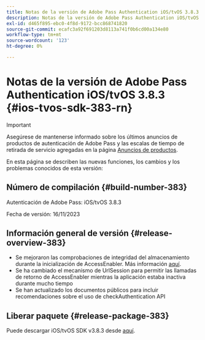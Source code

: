 ```yaml
---
title: Notas de la versión de Adobe Pass Authentication iOS/tvOS 3.8.3
description: Notas de la versión de Adobe Pass Authentication iOS/tvOS 3.8.3
exl-id: d465f895-ebc0-4f8d-9172-bcc868741820
source-git-commit: ecafc3a92f691203d8113a741f0b6cd00a134e80
workflow-type: tm+mt
source-wordcount: '123'
ht-degree: 0%

---
```


# Notas de la versión de Adobe Pass Authentication iOS/tvOS 3.8.3 {#ios-tvos-sdk-383-rn}

>[!IMPORTANT]
>
> Asegúrese de mantenerse informado sobre los últimos anuncios de productos de autenticación de Adobe Pass y las escalas de tiempo de retirada de servicio agregadas en la página [Anuncios de productos](/help/authentication/product-announcements.md).

En esta página se describen las nuevas funciones, los cambios y los problemas conocidos de esta versión:

## Número de compilación {#build-number-383}

Autenticación de Adobe Pass: iOS/tvOS 3.8.3

Fecha de versión: 16/11/2023

## Información general de versión {#release-overview-383}

* Se mejoraron las comprobaciones de integridad del almacenamiento durante la inicialización de AccessEnabler. Más información [aquí](/help/authentication/integration-guide-programmers/legacy/sdks/ios-tvos-sdk/iostvos-sdk-storage-integrity-checks.md).
* Se ha cambiado el mecanismo de UrlSession para permitir las llamadas de retorno de AccessEnabler mientras la aplicación estaba inactiva durante mucho tiempo
* Se han actualizado los documentos públicos para incluir recomendaciones sobre el uso de checkAuthentication API

## Liberar paquete {#release-package-383}

Puede descargar iOS/tvOS SDK v3.8.3 desde [aquí](https://tve.zendesk.com/hc/en-us/articles/204963209-iOS-tvOS-Native-AccessEnabler-Library).
